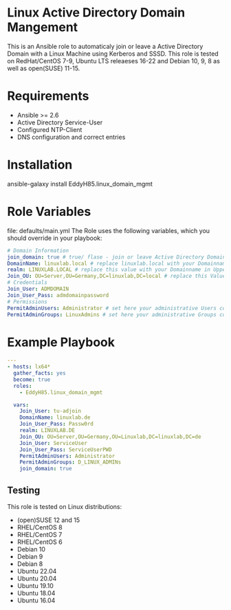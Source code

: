 <h1>Linux Active Directory Domain Mangement</h1>
This is an Ansible role to automaticaly join or leave a Active Directory Domain with a Linux Machine using Kerberos and SSSD.
This role is tested on RedHat/CentOS 7-9, Ubuntu LTS releaeses 16-22 and Debian 10, 9, 8 as well as open(SUSE) 11-15.

# Requirements

- Ansible >= 2.6
- Active Directory Service-User
- Configured NTP-Client
- DNS configuration and correct entries

# Installation

ansible-galaxy install EddyH85.linux_domain_mgmt

# Role Variables

file: defaults/main.yml
The Role uses the following variables, which you should override in your playbook:

```yaml
# Domain Information
join_domain: true # true/ flase - join or leave Active Directory Domain
DomainName: linuxlab.local # replace linuxlab.local with your Domainname
realm: LINUXLAB.LOCAL # replace this value with your Domainname in Uppercase
Join_OU: OU=Server,OU=Germany,DC=linuxlab,DC=local # replace this Value with your LDAP path
# Credentials
Join_User: ADMDOMAIN
Join_User_Pass: admdomainpassword
# Permissions
PermitAdminUsers: Administrator # set here your administrative Users comma separates
PermitAdminGroups: LinuxAdmins # set here your administrative Groups comma separates
```

 # Example Playbook
```yaml
---
- hosts: lx64*
  gather_facts: yes
  become: true
  roles:
    - EddyH85.linux_domain_mgmt

  vars:
    Join_User: tu-adjoin
    DomainName: linuxlab.de
    Join_User_Pass: Passw0rd
    realm: LINUXLAB.DE
    Join_OU: OU=Server,OU=Germany,OU=Linuxlab,DC=linuxlab,DC=de
    Join_User: ServiceUser
    Join_User_Pass: ServiceUserPWD
    PermitAdminUsers: Administrator
    PermitAdminGroups: D_LINUX_ADMINs
    join_domain: true
```

## Testing

This role is tested on Linux distributions:

- (open)SUSE 12 and 15
- RHEL/CentOS 8
- RHEL/CentOS 7
- RHEL/CentOS 6
- Debian 10
- Debian 9
- Debian 8
- Ubuntu 22.04
- Ubuntu 20.04
- Ubuntu 19.10
- Ubuntu 18.04
- Ubuntu 16.04
